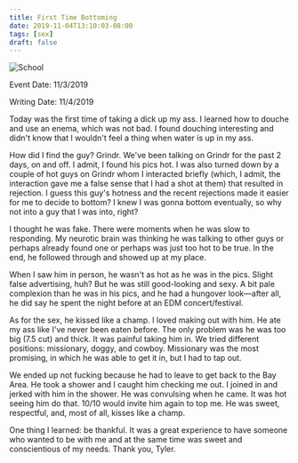 ```yaml
---
title: First Time Bottoming
date: 2019-11-04T13:10:03-08:00
tags: [sex] 
draft: false
--- 
```


![School](/img/first-time-bottoming.jpg)
<!--more-->

Event Date: 11/3/2019

Writing Date: 11/4/2019


Today was the first time of taking a dick up my ass. I learned how to douche and use an enema, which was not bad. I found douching interesting and didn't know that I wouldn't feel a thing when water is up in my ass. 

How did I find the guy? Grindr. We've been talking on Grindr for the past 2 days, on and off. I admit, I found his pics hot. I was also turned down by a couple of hot guys on Grindr whom I interacted briefly (which, I admit, the interaction gave me a false sense that I had a shot at them) that resulted in rejection. I guess this guy's hotness and the recent rejections made it easier for me to decide to bottom? I knew I was gonna bottom eventually, so why not into a guy that I was into, right?

I thought he was fake. There were moments when he was slow to responding. My neurotic brain was thinking he was talking to other guys or perhaps already found one or perhaps was just too hot to be true. In the end, he followed through and showed up at my place. 

When I saw him in person, he wasn't as hot as he was in the pics. Slight false advertising, huh? But he was still good-looking and sexy. A bit pale complexion than he was in his pics, and he had a hungover look—after all, he did say he spent the night before at an EDM concert/festival.

As for the sex, he kissed like a champ. I loved making out with him. He ate my ass like I've never been eaten before. The only problem was he was too big (7.5 cut) and thick. It was painful taking him in. We tried different positions: missionary, doggy, and cowboy. Missionary was the most promising, in which he was able to get it in, but I had to tap out. 

We ended up not fucking because he had to leave to get back to the Bay Area. He took a shower and I caught him checking me out. I joined in and jerked with him in the shower. He was convulsing when he came. It was hot seeing him do that. 10/10 would invite him again to top me. He was sweet, respectful, and, most of all, kisses like a champ. 

One thing I learned: be thankful. It was a great experience to have someone who wanted to be with me and at the same time was sweet and conscientious of my needs. Thank you, Tyler.
